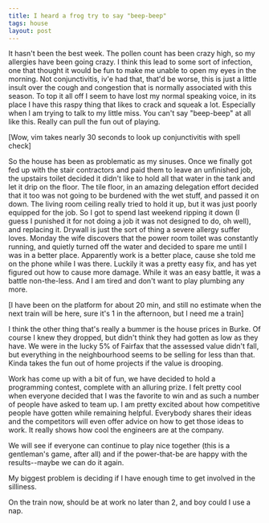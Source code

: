 ```yaml
---
title: I heard a frog try to say "beep-beep"
tags: house
layout: post
---
```

It hasn't been the best week.  The pollen count has been crazy high, so my allergies have been going crazy.  I think this lead to some sort of infection, one that thought it would be fun to make me unable to open my eyes in the morning.  Not conjunctivitis, iv'e had that, that'd be worse, this is just a little insult over the cough and congestion that is normally associated with this season.  To top it all off I seem to have lost my normal speaking voice, in its place I have this raspy thing that likes to crack and squeak a lot.  Especially when I am trying to talk to my little miss.  You can't say "beep-beep" at all like this.  Really can pull the fun out of playing.





[Wow, vim takes nearly 30 seconds to look up conjunctivitis with spell check]



So the house has been as problematic as my sinuses.  Once we finally got fed up with the stair contractors and paid them to leave an unfinished job, the upstairs toilet decided it didn't like to hold all that water in the tank and let it drip on the floor.  The tile floor, in an amazing delegation effort decided that it too was not going to be burdened with the wet stuff, and passed it on down. The living room ceiling really tried to hold it up, but it was just poorly equipped for the job.  So I got to spend last weekend ripping it down (I guess I punished it for not doing a job it was not designed to do, oh well), and replacing it.  Drywall is just the sort of thing a severe allergy suffer loves. Monday the wife discovers that the power room toilet was constantly running, and quietly turned off the water and decided to spare me until I was in a better place.  Apparently work is a better place, cause she told me on the phone while I was there.  Luckily it was a pretty easy fix, and has yet figured out how to cause more damage.  While it was an easy battle, it was a battle non-the-less.  And I am tired and don't want to play plumbing any more.



[I have been on the platform for about 20 min, and still no estimate when the next train will be here, sure it's 1 in the afternoon, but I need me a train]



I think the other thing that's really a bummer is the house prices in Burke.  Of course I knew they dropped, but didn't think they had gotten as low as they have.  We were in the lucky 5% of Fairfax that the assessed value didn't fall, but everything in the neighbourhood seems to be selling for less than that.  Kinda takes the fun out of home projects if the value is drooping.



Work has come up with a bit of fun, we have decided to hold a programming contest, complete with an alluring prize.  I felt pretty cool when everyone decided that I was the favorite to win and as such a number of people have asked to team up.  I am pretty excited about how competitive people have gotten while remaining helpful.  Everybody shares their ideas and the competitors will even offer advice on how to get those ideas to work. It really shows how cool the engineers are at the company.



We will see if everyone can continue to play nice together (this is a gentleman's game, after all) and if the power-that-be are happy with the results--maybe we can do it again.



My biggest problem is deciding if I have enough time to get involved in the silliness. 



On the train now, should be at work no later than 2, and boy could I use a nap.
